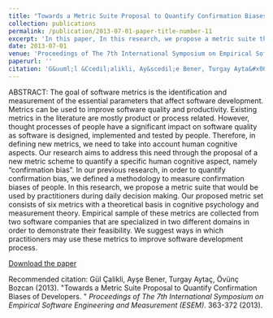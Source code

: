 ```yaml
---
title: "Towards a Metric Suite Proposal to Quantify Confirmation Biases of Developers"
collection: publications
permalink: /publication/2013-07-01-paper-title-number-11
excerpt: 'In this paper, In this research, we propose a metric suite that measures confirmation bias of software practitioners. The metrics suite is designed to be used by practitioners during their daily decision making.'
date: 2013-07-01
venue: 'Proceedings of The 7th International Symposium on Empirical Software Engineering and Measurement (ESEM)'
paperurl: ''
citation: 'G&uuml;l &Ccedil;alikli, Ay&scedil;e Bener, Turgay Ayta&#x00E7;, &Ouml;v&uuml;n&#x00E7; Bozcan (2013). &quot;Towards a Metric Suite Proposal to Quantify Confirmation Biases of Developers. &quot; <i>Proceedings of The 7th International Symposium on Empirical Software Engineering and Measurement (ESEM)</i>. 363-372 (2013).'
---
```


ABSTRACT: The goal of software metrics is the identification and measurement of the essential parameters that affect software development. Metrics can be used to improve software quality and productivity. Existing metrics in the literature are mostly product or process related. However, thought processes of people have a
significant impact on software quality as software is designed, implemented and tested by people. Therefore, in defining new metrics, we need to take into account human cognitive aspects. Our research aims to address this need through the proposal of a new metric scheme to quantify a specific human cognitive aspect, namely “confirmation bias”. In our previous research, in order to quantify confirmation bias, we defined a methodology to measure confirmation biases of people. In this research, we propose a metric suite that would be used by practitioners during daily decision making. Our proposed metric set consists of six metrics with a theoretical basis in cognitive psychology and measurement theory. Empirical sample of these metrics are collected from two software companies that are specialized in two different domains in order to demonstrate their feasibility. We suggest ways in which practitioners may use these metrics to improve software
development process.

[Download the paper](https://gulcalikli.github.io/files/ESEM2013.pdf)


Recommended citation: G&uuml;l &Ccedil;alikli, Ay&#x015F;e Bener, Turgay Ayta&#x00E7;, &Ouml;v&uuml;n&#x00E7; Bozcan (2013). &quot;Towards a Metric Suite Proposal to Quantify Confirmation Biases of Developers. &quot; <i>Proceedings of The 7th International Symposium on Empirical Software Engineering and Measurement (ESEM)</i>. 363-372 (2013).

